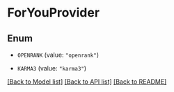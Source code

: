 # ForYouProvider

## Enum


* `OPENRANK` (value: `"openrank"`)

* `KARMA3` (value: `"karma3"`)


[[Back to Model list]](../README.md#documentation-for-models) [[Back to API list]](../README.md#documentation-for-api-endpoints) [[Back to README]](../README.md)


